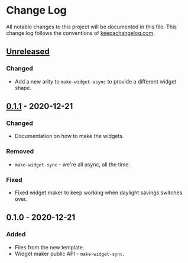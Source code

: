 # Change Log
All notable changes to this project will be documented in this file. This change log follows the conventions of [keepachangelog.com](http://keepachangelog.com/).

## [Unreleased]
### Changed
- Add a new arity to `make-widget-async` to provide a different widget shape.

## [0.1.1] - 2020-12-21
### Changed
- Documentation on how to make the widgets.

### Removed
- `make-widget-sync` - we're all async, all the time.

### Fixed
- Fixed widget maker to keep working when daylight savings switches over.

## 0.1.0 - 2020-12-21
### Added
- Files from the new template.
- Widget maker public API - `make-widget-sync`.

[Unreleased]: https://github.com/your-name/clojure-aoc2020/compare/0.1.1...HEAD
[0.1.1]: https://github.com/your-name/clojure-aoc2020/compare/0.1.0...0.1.1
